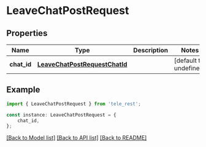 # LeaveChatPostRequest


## Properties

Name | Type | Description | Notes
------------ | ------------- | ------------- | -------------
**chat_id** | [**LeaveChatPostRequestChatId**](LeaveChatPostRequestChatId.md) |  | [default to undefined]

## Example

```typescript
import { LeaveChatPostRequest } from 'tele_rest';

const instance: LeaveChatPostRequest = {
    chat_id,
};
```

[[Back to Model list]](../README.md#documentation-for-models) [[Back to API list]](../README.md#documentation-for-api-endpoints) [[Back to README]](../README.md)

